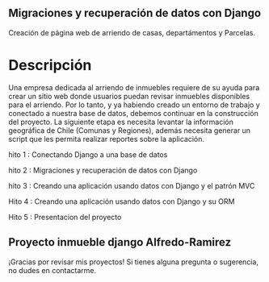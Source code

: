 ## Migraciones y recuperación de datos con Django

Creación de página web de arriendo de casas, departámentos y Parcelas.

 # Descripción
Una empresa dedicada al arriendo de inmuebles requiere de su ayuda para crear un sitio web
donde usuarios puedan revisar inmuebles disponibles para el arriendo. Por lo tanto, y ya
habiendo creado un entorno de trabajo y conectado a nuestra base de datos, debemos
continuar en la construcción del proyecto. La siguiente etapa es necesita levantar la
información geográfica de Chile (Comunas y Regiones), además necesita generar un script
que les permita realizar reportes sobre la aplicación.

hito 1 : Conectando Django a una base de datos

hito 2 : Migraciones y recuperación de datos con Django

hito 3 : Creando una aplicación usando datos con Django y el patrón MVC

Hito 4 : Creando una aplicación usando datos con Django y su ORM

Hito 5 : Presentacion del proyecto 

Proyecto inmueble django Alfredo-Ramirez
----------------------------------------------------------------------------------------------------------------------------------------------------------

¡Gracias por revisar mis proyectos! Si tienes alguna pregunta o sugerencia, no dudes en contactarme.
